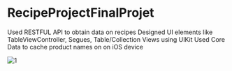 # RecipeProjectFinalProjet
Used RESTFUL API to obtain data on recipes
Designed UI elements like TableViewController, Segues, Table/Collection Views using UIKit
Used Core Data to cache product names on on iOS device

![1](https://user-images.githubusercontent.com/68340816/161332455-d7c73af7-8be2-4399-8b6e-c66b4a57a259.png)

